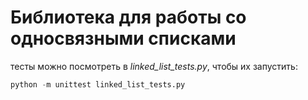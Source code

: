 # Библиотека для работы со односвязными списками

тесты можно посмотреть в *linked_list_tests.py*, чтобы их запустить:
```python
python -m unittest linked_list_tests.py
```